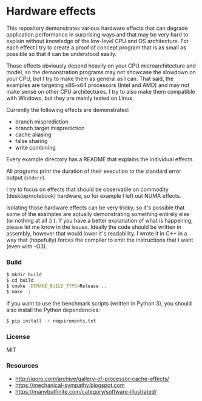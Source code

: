 # Hardware effects
This repository demonstrates various hardware effects that can degrade application performance
in surprising ways and that may be very hard to explain without knowledge of the low-level CPU and OS architecture.
For each effect I try to create a proof of concept program that is as small as possible so that it can
be understood easily.

Those effects obviously depend heavily on your CPU microarchitecture and model,
so the demonstration programs may not showcase the slowdown on your CPU, but I try to make
them as general as I can. That said, the examples are targeting x86-x64 processors (Intel and AMD)
and may not make sense on other CPU architectures. I try to also make them compatible
with Windows, but they are mainly tested on Linux.

Currently the following effects are demonstrated:

- branch misprediction
- branch target misprediction
- cache aliasing
- false sharing
- write combining

Every example directory has a README that explains the individual effects.

All programs print the duration of their execution to the standard error output (`stderr`).

I try to focus on effects that should be observable on commodity (desktop/notebook) hardware,
so for example I left out NUMA effects.

Isolating those hardware effects can be very tricky, so it's possible that some of the
examples are actually demonstrating something entirely else (or nothing at all :) ).
If you have a better explanation of what is happening, please let me know in the issues.
Ideally the code should be written in assembly, however that would lower it's readability.
I wrote it in C++ in a way that (hopefully) forces the compiler to emit the instructions that I want (even with -O3).

### Build
```bash
$ mkdir build
$ cd build
$ cmake -DCMAKE_BUILD_TYPE=Release ..
$ make -j
```

If you want to use the benchmark scripts (written in Python 3), you should
also install the Python dependencies:
```bash
$ pip install -r requirements.txt
```

### License
MIT

### Resources
- http://igoro.com/archive/gallery-of-processor-cache-effects/
- https://mechanical-sympathy.blogspot.com
- https://manybutfinite.com/category/software-illustrated/
